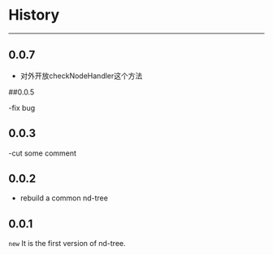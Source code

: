 # History

---
## 0.0.7

- 对外开放checkNodeHandler这个方法

##0.0.5

-fix bug

## 0.0.3

-cut some comment

## 0.0.2

- rebuild a common nd-tree

## 0.0.1

`new` It is the first version of nd-tree.
